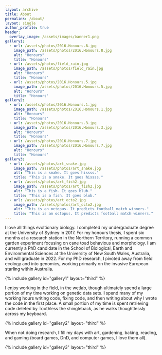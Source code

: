 ```yaml
---
layout: archive
title: About
permalink: /about/
layout: single
author_profile: true
header:
  overlay_image: /assets/images/banner1.png
gallery1:
  - url: /assets/photos/2016.Honours.8.jpg
    image_path: /assets/photos/2016.Honours.8.jpg
    alt: "Honours"
    title: "Honours"
  - url: /assets/photos/field_rain.jpg
    image_path: /assets/photos/field_rain.jpg
    alt: "Honours"
    title: "Honours"
  - url: /assets/photos/2016.Honours.5.jpg
    image_path: /assets/photos/2016.Honours.5.jpg
    alt: "Honours"
    title: "Honours"
gallery2:
  - url: /assets/photos/2016.Honours.1.jpg
    image_path: /assets/photos/2016.Honours.1.jpg
    alt: "Honours"
    title: "Honours"
  - url: /assets/photos/2016.Honours.3.jpg
    image_path: /assets/photos/2016.Honours.3.jpg
    alt: "Honours"
    title: "Honours"
  - url: /assets/photos/2016.Honours.7.jpg
    image_path: /assets/photos/2016.Honours.7.jpg
    alt: "Honours"
    title: "Honours"    
gallery3:
  - url: /assets/photos/art_snake.jpg
    image_path: /assets/photos/art_snake.jpg
    alt: "This is a snake. It goes hissss."
    title: "This is a snake. It goes hissss."
  - url: /assets/photos/art_fish2.jpg
    image_path: /assets/photos/art_fish2.jpg
    alt: "This is a fish. It goes blub."
    title: "This is a fish. It goes blub."
  - url: /assets/photos/art_octo2.jpg
    image_path: /assets/photos/art_octo2.jpg
    alt: "This is an octopus. It predicts football match winners."
    title: "This is an octopus. It predicts football match winners."
---
```


I love all things evoltionary biology. I completed my undergraduate degree at the University of Sydney in 2017. For my honours thesis, I spent six months at a research station in the Northern Territory, running a common garden experiment focusing on cane toad behavious and morphology. I am currently a PhD candidate in the School of Biological, Earth and Environmental Sciences at the University of New South Wales, Australia, and will graduate in 2022. For my PhD research, I pivoted away from field ecology and into genomics, working primarily on the invasive European starling within Australia.

{% include gallery id="gallery1" layout="third" %}

I enjoy working in the field, in the wetlab, though ultimately spend a large portion of my time working on genetic data sets. I spend many of my working hours writing code, fixing code, and then writing about why I wrote the code in the first place. A small portion of my time is spent retrieving code deleted by Toothless the shingleback, as he walks thoughtlessly across my keyboard. 

{% include gallery id="gallery2" layout="third" %}

When not doing research, I fill my days with art, gardening, baking, reading, and gaming (board games, DnD, and computer games, I love them all). 

{% include gallery id="gallery3" layout="third" %}
